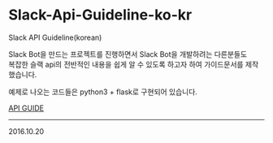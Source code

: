 # Slack-Api-Guideline-ko-kr
Slack API Guideline(korean)

Slack Bot을 만드는 프로젝트를 진행하면서 Slack Bot을 개발하려는 다른분들도  
복잡한 슬랙 api의 전반적인 내용을 쉽게 알 수 있도록 하고자 하여 가이드문서를 제작했습니다.

예제로 나오는 코드들은 python3 + flask로 구현되어 있습니다.

[API GUIDE](./bot.md) 

---
2016.10.20 